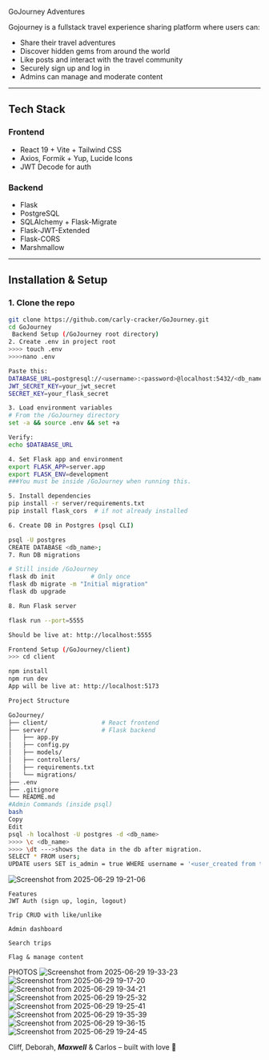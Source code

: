
GoJourney Adventures

Gojourney is a fullstack travel experience sharing platform where users can:
- Share their travel adventures
- Discover hidden gems from around the world
- Like posts and interact with the travel community
- Securely sign up and log in
- Admins can manage and moderate content

---

## Tech Stack

### Frontend
- React 19 + Vite + Tailwind CSS
- Axios, Formik + Yup, Lucide Icons
- JWT Decode for auth

### Backend
- Flask
- PostgreSQL
- SQLAlchemy + Flask-Migrate
- Flask-JWT-Extended
- Flask-CORS
- Marshmallow

---

##  Installation & Setup

### 1. Clone the repo

```bash
git clone https://github.com/carly-cracker/GoJourney.git
cd GoJourney
 Backend Setup (/GoJourney root directory)
2. Create .env in project root
>>>> touch .env
>>>>nano .env

Paste this:
DATABASE_URL=postgresql://<username>:<password>@localhost:5432/<db_name>
JWT_SECRET_KEY=your_jwt_secret
SECRET_KEY=your_flask_secret

3. Load environment variables
# From the /GoJourney directory
set -a && source .env && set +a

Verify:
echo $DATABASE_URL

4. Set Flask app and environment
export FLASK_APP=server.app
export FLASK_ENV=development
###You must be inside /GoJourney when running this.

5. Install dependencies
pip install -r server/requirements.txt
pip install flask_cors  # if not already installed

6. Create DB in Postgres (psql CLI)

psql -U postgres
CREATE DATABASE <db_name>;
7. Run DB migrations

# Still inside /GoJourney
flask db init          # Only once
flask db migrate -m "Initial migration"
flask db upgrade

8. Run Flask server

flask run --port=5555

Should be live at: http://localhost:5555

Frontend Setup (/GoJourney/client)
>>> cd client

npm install
npm run dev
App will be live at: http://localhost:5173

Project Structure

GoJourney/
├── client/               # React frontend
├── server/               # Flask backend
│   ├── app.py
│   ├── config.py
│   ├── models/
│   ├── controllers/
│   ├── requirements.txt
│   └── migrations/
├── .env
├── .gitignore
└── README.md
#Admin Commands (inside psql)
bash
Copy
Edit
psql -h localhost -U postgres -d <db_name>
>>>> \c <db_name>
>>>> \dt --->shows the data in the db after migration.
SELECT * FROM users;
UPDATE users SET is_admin = true WHERE username = '<user_created from the app during signup>';
```
![Screenshot from 2025-06-29 19-21-06](https://github.com/user-attachments/assets/08c7655b-1b21-4691-92d6-5888fdd3d25f)

```
Features
JWT Auth (sign up, login, logout)

Trip CRUD with like/unlike

Admin dashboard

Search trips

Flag & manage content
```

PHOTOS 
![Screenshot from 2025-06-29 19-33-23](https://github.com/user-attachments/assets/a5dee33f-e9d1-4c8d-8dab-4a17550c646d)
![Screenshot from 2025-06-29 19-17-20](https://github.com/user-attachments/assets/72852d86-86a2-4f6b-849d-74223bf6d671)
![Screenshot from 2025-06-29 19-34-21](https://github.com/user-attachments/assets/576e1296-8988-4e65-846f-af580285f6c6)
![Screenshot from 2025-06-29 19-25-32](https://github.com/user-attachments/assets/7d8e7249-0a7c-41db-82b4-0c146da609f9)
![Screenshot from 2025-06-29 19-25-41](https://github.com/user-attachments/assets/25b967a7-fe42-4997-99fa-9c8fa834d4da)
![Screenshot from 2025-06-29 19-35-39](https://github.com/user-attachments/assets/424f636b-cae7-4db2-9639-4e921aaa156e)
![Screenshot from 2025-06-29 19-36-15](https://github.com/user-attachments/assets/068e4624-311e-4f6d-8a83-b8e6af3476d8)
![Screenshot from 2025-06-29 19-24-45](https://github.com/user-attachments/assets/971f1a3e-714f-47a3-8f99-3062b5dce32e)










Cliff, Deborah, ***Maxwell*** & Carlos – built with love 💖







